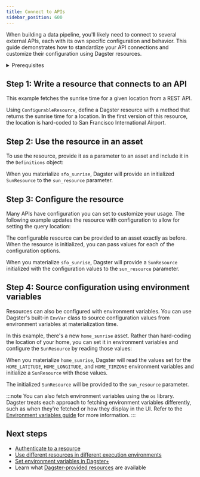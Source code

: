```yaml
---
title: Connect to APIs
sidebar_position: 600
---
```


When building a data pipeline, you'll likely need to connect to several external APIs, each with its own specific configuration and behavior. This guide demonstrates how to standardize your API connections and customize their configuration using Dagster resources.

<details>
  <summary>Prerequisites</summary>

To follow the steps in this guide, you'll need:

- Familiarity with [Assets](/guides/build/assets/index.mdx
- Familiarity with [Resources](/guides/build/connect-to-external-systems/resources)
- To install the `requests` library:
    ```bash
    pip install requests
    ```

</details>

## Step 1: Write a resource that connects to an API

This example fetches the sunrise time for a given location from a REST API.

Using `ConfigurableResource`, define a Dagster resource with a method that returns the sunrise time for a location. In the first version of this resource, the location is hard-coded to San Francisco International Airport.

<CodeExample filePath="guides/external-systems/apis/minimal_resource.py" language="python" />

## Step 2: Use the resource in an asset

To use the resource, provide it as a parameter to an asset and include it in the `Definitions` object:

<CodeExample filePath="guides/external-systems/apis/use_minimal_resource_in_asset.py" language="python" />

When you materialize `sfo_sunrise`, Dagster will provide an initialized `SunResource` to the `sun_resource` parameter.

## Step 3: Configure the resource

Many APIs have configuration you can set to customize your usage. The following example updates the resource with configuration to allow for setting the query location:

<CodeExample filePath="guides/external-systems/apis/use_configurable_resource_in_asset.py" language="python" />

The configurable resource can be provided to an asset exactly as before. When the resource is initialized, you can pass values for each of the configuration options.

When you materialize `sfo_sunrise`, Dagster will provide a `SunResource` initialized with the configuration values to the `sun_resource` parameter.

## Step 4: Source configuration using environment variables

Resources can also be configured with environment variables. You can use Dagster's built-in `EnvVar` class to source configuration values from environment variables at materialization time.

In this example, there's a new `home_sunrise` asset. Rather than hard-coding the location of your home, you can set it in environment variables and configure the `SunResource` by reading those values:

<CodeExample filePath="guides/external-systems/apis/env_var_configuration.py" language="python" />

When you materialize `home_sunrise`, Dagster will read the values set for the `HOME_LATITUDE`, `HOME_LONGITUDE`, and `HOME_TIMZONE` environment variables and initialize a `SunResource` with those values.

The initialized `SunResource` will be provided to the `sun_resource` parameter.

:::note
You can also fetch environment variables using the `os` library. Dagster treats each approach to fetching environment variables differently, such as when they're fetched or how they display in the UI. Refer to the [Environment variables guide](/todo) for more information.
:::

## Next steps

- [Authenticate to a resource](/todo)
- [Use different resources in different execution environments](/todo)
- [Set environment variables in Dagster+](/todo)
- Learn what [Dagster-provided resources](/todo) are available
